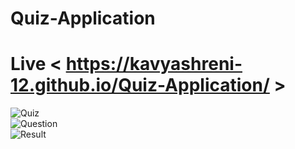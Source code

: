 # Quiz-Application

# Live < https://kavyashreni-12.github.io/Quiz-Application/ >

![Quiz](https://github.com/user-attachments/assets/1188c062-e072-4c0a-ba94-828f17c7440d)<br>
![Question](https://github.com/user-attachments/assets/eecee7f4-7875-4a37-abe7-89576e500f7a)<br>
![Result](https://github.com/user-attachments/assets/54b7d2b8-3be7-4901-9e27-3af449e6e144)
